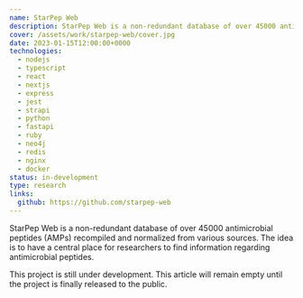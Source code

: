 ```yaml
---
name: StarPep Web
description: StarPep Web is a non-redundant database of over 45000 antimicrobial peptides (AMPs).
cover: /assets/work/starpep-web/cover.jpg
date: 2023-01-15T12:00:00+0000
technologies:
  - nodejs
  - typescript
  - react
  - nextjs
  - express
  - jest
  - strapi
  - python
  - fastapi
  - ruby
  - neo4j
  - redis
  - nginx
  - docker
status: in-development
type: research
links:
  github: https://github.com/starpep-web
---
```


StarPep Web is a non-redundant database of over 45000 antimicrobial peptides (AMPs) recompiled and normalized
from various sources. The idea is to have a central place for researchers to find information regarding
antimicrobial peptides.

This project is still under development. This article will remain empty until the project is finally
released to the public.
